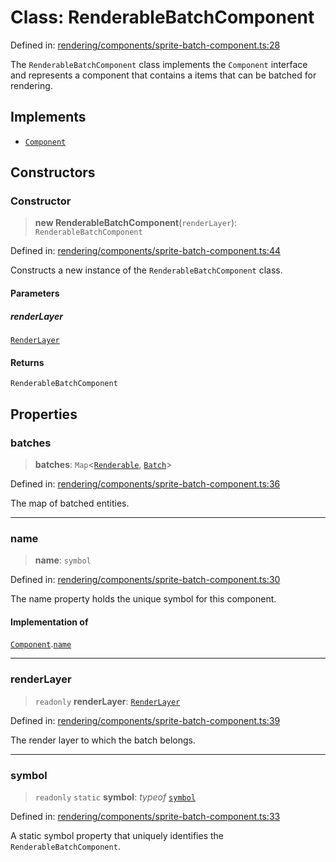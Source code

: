 # Class: RenderableBatchComponent

Defined in: [rendering/components/sprite-batch-component.ts:28](https://github.com/Forge-Game-Engine/Forge/blob/80c88dbc1226e2ea185d187b85121eb9c3da7ead/src/rendering/components/sprite-batch-component.ts#L28)

The `RenderableBatchComponent` class implements the `Component` interface and represents
a component that contains a items that can be batched for rendering.

## Implements

- [`Component`](../interfaces/Component.md)

## Constructors

### Constructor

> **new RenderableBatchComponent**(`renderLayer`): `RenderableBatchComponent`

Defined in: [rendering/components/sprite-batch-component.ts:44](https://github.com/Forge-Game-Engine/Forge/blob/80c88dbc1226e2ea185d187b85121eb9c3da7ead/src/rendering/components/sprite-batch-component.ts#L44)

Constructs a new instance of the `RenderableBatchComponent` class.

#### Parameters

##### renderLayer

[`RenderLayer`](RenderLayer.md)

#### Returns

`RenderableBatchComponent`

## Properties

### batches

> **batches**: `Map`\<[`Renderable`](Renderable.md), [`Batch`](../type-aliases/Batch.md)\>

Defined in: [rendering/components/sprite-batch-component.ts:36](https://github.com/Forge-Game-Engine/Forge/blob/80c88dbc1226e2ea185d187b85121eb9c3da7ead/src/rendering/components/sprite-batch-component.ts#L36)

The map of batched entities.

***

### name

> **name**: `symbol`

Defined in: [rendering/components/sprite-batch-component.ts:30](https://github.com/Forge-Game-Engine/Forge/blob/80c88dbc1226e2ea185d187b85121eb9c3da7ead/src/rendering/components/sprite-batch-component.ts#L30)

The name property holds the unique symbol for this component.

#### Implementation of

[`Component`](../interfaces/Component.md).[`name`](../interfaces/Component.md#name)

***

### renderLayer

> `readonly` **renderLayer**: [`RenderLayer`](RenderLayer.md)

Defined in: [rendering/components/sprite-batch-component.ts:39](https://github.com/Forge-Game-Engine/Forge/blob/80c88dbc1226e2ea185d187b85121eb9c3da7ead/src/rendering/components/sprite-batch-component.ts#L39)

The render layer to which the batch belongs.

***

### symbol

> `readonly` `static` **symbol**: *typeof* [`symbol`](#symbol)

Defined in: [rendering/components/sprite-batch-component.ts:33](https://github.com/Forge-Game-Engine/Forge/blob/80c88dbc1226e2ea185d187b85121eb9c3da7ead/src/rendering/components/sprite-batch-component.ts#L33)

A static symbol property that uniquely identifies the `RenderableBatchComponent`.
